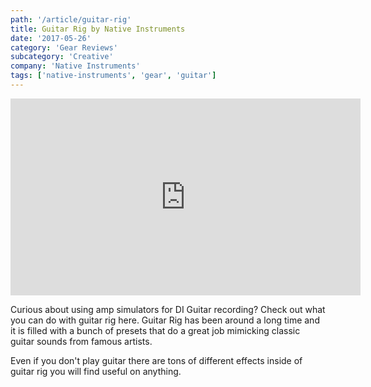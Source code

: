 ```yaml
---
path: '/article/guitar-rig'
title: Guitar Rig by Native Instruments
date: '2017-05-26'
category: 'Gear Reviews'
subcategory: 'Creative'
company: 'Native Instruments'
tags: ['native-instruments', 'gear', 'guitar']
---
```


<iframe src="https://www.youtube.com/embed/akDrNX4Jdzg" width="560" height="315" frameborder="0" allowfullscreen="allowfullscreen"></iframe>

Curious about using amp simulators for DI Guitar recording? Check out what you can do with guitar rig here. Guitar Rig has been around a long time and it is filled with a bunch of presets that do a great job mimicking classic guitar sounds from famous artists.

Even if you don't play guitar there are tons of different effects inside of guitar rig you will find useful on anything.

<!-- Time Stamps: Two Main Sections, Guitar Sounds and Effects

<ul>
 	<li>Preset Organization - <a  href="https://www.youtube.com/watch?v=akDrNX4Jdzg&amp;t=50s">0:50</a></li>
 	<li>U2 Sound - <a  href="https://www.youtube.com/watch?v=akDrNX4Jdzg&amp;t=111s">1:51</a></li>
 	<li>Stevie Ray Vaughn/Hendrix - <a  href="https://www.youtube.com/watch?v=akDrNX4Jdzg&amp;t=145s">2:25</a></li>
 	<li>Ambient Section - <a  href="https://www.youtube.com/watch?v=akDrNX4Jdzg&amp;t=182s">3:02</a></li>
 	<li>Alternative Section(Chili Peppers, Nirvana, Sound Garden) - <a  href="https://www.youtube.com/watch?v=akDrNX4Jdzg&amp;t=255s">4:15</a></li>
 	<li>Learn About Guitars - <a  href="https://www.youtube.com/watch?v=akDrNX4Jdzg&amp;t=345s">5:45</a></li>
 	<li>List of Categories of Effects - <a  href="https://www.youtube.com/watch?v=akDrNX4Jdzg&amp;t=382s">6:22</a></li>
 	<li>Amp Sections (Orange, Marshall, Mesa Boogie, Vox) - <a  href="https://www.youtube.com/watch?v=akDrNX4Jdzg&amp;t=400s">6:40</a></li>
 	<li>Change up the Mic - <a  href="https://www.youtube.com/watch?v=akDrNX4Jdzg&amp;t=480s">8:00</a></li>
 	<li><strong>EFFECTS Tour Start</strong> (Delays)- <a  href="https://www.youtube.com/watch?v=akDrNX4Jdzg&amp;t=525s">8:45</a></li>
 	<li>Distortions/Fuzz - <a  href="https://www.youtube.com/watch?v=akDrNX4Jdzg&amp;t=592s">9:52</a></li>
 	<li>Dynamics/EQ No Listen - <a  href="https://www.youtube.com/watch?v=akDrNX4Jdzg&amp;t=659s">10:59</a></li>
 	<li>Filters (Wah Pedals) - <a  href="https://www.youtube.com/watch?v=akDrNX4Jdzg&amp;t=674s">11:14</a></li>
 	<li>Modifiers - <a  href="https://www.youtube.com/watch?v=akDrNX4Jdzg&amp;t=728s">12:08</a></li>
 	<li>Modulation (Phasers/Flangers/Rotator) - <a  href="https://www.youtube.com/watch?v=akDrNX4Jdzg&amp;t=762s">12:42</a></li>
 	<li>Pitch (Pitch Pedal/Octave Pedal) - <a  href="https://www.youtube.com/watch?v=akDrNX4Jdzg&amp;t=815s">13:35</a></li>
 	<li>Reverbs - <a  href="https://www.youtube.com/watch?v=akDrNX4Jdzg&amp;t=845s">14:05</a></li>
 	<li>Special Effects (Grain Delay, Ring Modulator) - <a  href="https://www.youtube.com/watch?v=akDrNX4Jdzg&amp;t=860s">14:20</a></li>
 	<li>Tools (Loop Machine) - <a  href="https://www.youtube.com/watch?v=akDrNX4Jdzg&amp;t=890s">14:50</a></li>
 	<li>Come by Midisequencing.com - <a  href="https://www.youtube.com/watch?v=akDrNX4Jdzg&amp;t=944s">15:44</a></li>
 	<li>Please Subscribe :) - <a  href="https://www.youtube.com/watch?v=akDrNX4Jdzg&amp;t=952s">15:52</a></li>
</ul> -->
